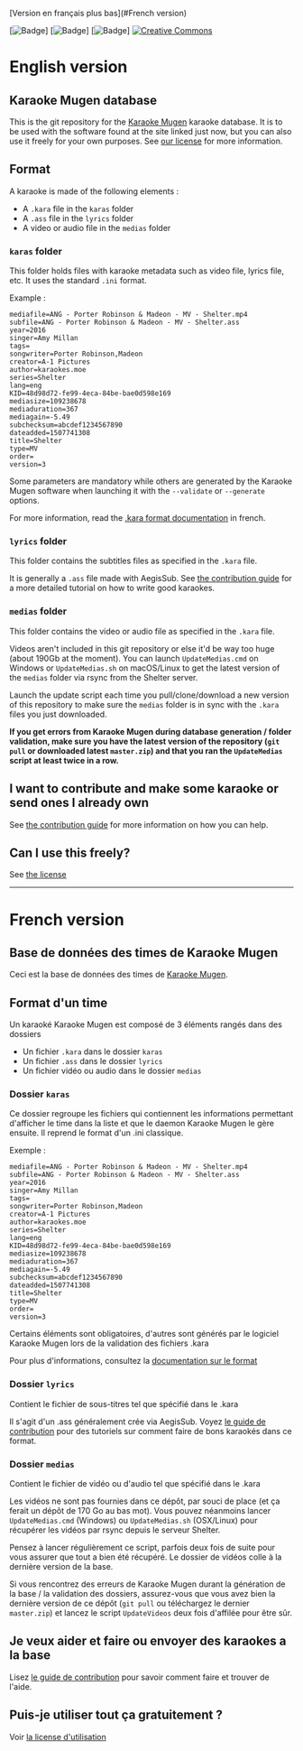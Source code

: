 ﻿[Version en français plus bas](#French version)

[![Badge](https://img.shields.io/github/last-commit/AxelTerizaki/karaokebase.svg)] [![Badge](https://img.shields.io/github/tag/AxelTerizaki/karaokebase.svg)]
[![Badge](https://img.shields.io/github/repo-size/AxelTerizaki/karaokebase.svg)] [![Creative Commons](https://img.shields.io/badge/License%20CC-by--nc--sa-red.svg)](http://creativecommons.org/licenses/by-nc-sa/4.0/)



# English version

## Karaoke Mugen database

This is the git repository for the [Karaoke Mugen](http://mugen.karaokes.moe/en) karaoke database. It is to be used with the software found at the site linked just now, but you can also use it freely for your own purposes. See [our license](LICENSE.md) for more information.

## Format

A karaoke is made of the following elements :

* A `.kara` file in the `karas` folder
* A `.ass` file in the `lyrics` folder
* A video or audio file in the `medias` folder

### `karas` folder

This folder holds files with karaoke metadata such as video file, lyrics file, etc. It uses the standard `.ini` format.

Example :
```
mediafile=ANG - Porter Robinson & Madeon - MV - Shelter.mp4
subfile=ANG - Porter Robinson & Madeon - MV - Shelter.ass
year=2016
singer=Amy Millan
tags=
songwriter=Porter Robinson,Madeon
creator=A-1 Pictures
author=karaokes.moe
series=Shelter
lang=eng
KID=48d98d72-fe99-4eca-84be-bae0d598e169
mediasize=109238678
mediaduration=367
mediagain=-5.49
subchecksum=abcdef1234567890
dateadded=1507741308
title=Shelter
type=MV
order=
version=3
```

Some parameters are mandatory while others are generated by the Karaoke Mugen software when launching it with the `--validate` or `--generate` options.

For more information, read the [.kara format documentation](docs/french/karafile.md) in french.

### `lyrics` folder

This folder contains the subtitles files as specified in the `.kara` file.

It is generally a `.ass` file made with AegisSub. See [the contribution guide](CONTRIBUTING.md) for a more detailed tutorial on how to write good karaokes.

### `medias` folder

This folder contains the video or audio file as specified in the `.kara` file.

Videos aren't included in this git repository or else it'd be way too huge (about 190Gb at the moment). You can launch `UpdateMedias.cmd` on Windows or `UpdateMedias.sh` on macOS/Linux to get the latest version of the `medias` folder via rsync from the Shelter server.

Launch the update script each time you pull/clone/download a new version of this repository to make sure the `medias` folder is in sync with the `.kara` files you just downloaded.

**If you get errors from Karaoke Mugen during database generation / folder validation, make sure you have the latest version of the repository (`git pull` or downloaded latest `master.zip`) and that you ran the `UpdateMedias` script at least twice in a row.**

## I want to contribute and make some karaoke or send ones I already own

See [the contribution guide](CONTRIBUTING.md) for more information on how you can help.

## Can I use this freely?

See [the license](LICENSE.md)

---

# French version

## Base de données des times de Karaoke Mugen

Ceci est la base de données des times de [Karaoke Mugen](http://mugen.karaokes.moe).

## Format d'un time

Un karaoké Karaoke Mugen est composé de 3 éléments rangés dans des dossiers

* Un fichier `.kara` dans le dossier `karas`
* Un fichier `.ass` dans le dossier `lyrics`
* Un fichier vidéo ou audio dans le dossier `medias`

### Dossier `karas`

Ce dossier regroupe les fichiers qui contiennent les informations permettant d'afficher le time dans la liste et que le daemon Karaoke Mugen le gère ensuite. Il reprend le format d'un .ini classique.

Exemple :
```
mediafile=ANG - Porter Robinson & Madeon - MV - Shelter.mp4
subfile=ANG - Porter Robinson & Madeon - MV - Shelter.ass
year=2016
singer=Amy Millan
tags=
songwriter=Porter Robinson,Madeon
creator=A-1 Pictures
author=karaokes.moe
series=Shelter
lang=eng
KID=48d98d72-fe99-4eca-84be-bae0d598e169
mediasize=109238678
mediaduration=367
mediagain=-5.49
subchecksum=abcdef1234567890
dateadded=1507741308
title=Shelter
type=MV
order=
version=3
```

Certains éléments sont obligatoires, d'autres sont générés par le logiciel Karaoke Mugen lors de la validation des fichiers .kara

Pour plus d'informations, consultez la [documentation sur le format](docs/french/karafile.md)

### Dossier `lyrics`

Contient le fichier de sous-titres tel que spécifié dans le .kara

Il s'agit d'un .ass généralement crée via AegisSub. Voyez [le guide de contribution](CONTRIBUTING.md) pour des tutoriels sur comment faire de bons karaokés dans ce format.

### Dossier `medias`

Contient le fichier de vidéo ou d'audio tel que spécifié dans le .kara

Les vidéos ne sont pas fournies dans ce dépôt, par souci de place (et ça ferait un dépôt de 170 Go au bas mot). Vous pouvez néanmoins lancer `UpdateMedias.cmd` (Windows) ou `UpdateMedias.sh` (OSX/Linux) pour récupérer les vidéos par rsync depuis le serveur Shelter.

Pensez à lancer régulièrement ce script, parfois deux fois de suite pour vous assurer que tout a bien été récupéré. Le dossier de vidéos colle à la dernière version de la base.

Si vous rencontrez des erreurs de Karaoke Mugen durant la génération de la base / la validation des dossiers, assurez-vous que vous avez bien la dernière version de ce dépôt (`git pull` ou téléchargez le dernier `master.zip`) et lancez le script `UpdateVideos` deux fois d'affilée pour être sûr.

## Je veux aider et faire ou envoyer des karaokes a la base

Lisez [le guide de contribution](CONTRIBUTING.md) pour savoir comment faire et trouver de l'aide.

## Puis-je utiliser tout ça gratuitement ?

Voir [la license d'utilisation](LICENSE.md)
